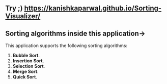 ## Try ;) https://kanishkaparwal.github.io/Sorting-Visualizer/

##   Sorting algorithms inside this application->

This application supports the following sorting algorithms:

1. **Bubble Sort**.
2. **Insertion Sort**.
3. **Selection Sort**.
4. **Merge Sort**.
5. **Quick Sort**.
